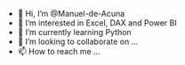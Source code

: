 - 👋 Hi, I’m @Manuel-de-Acuna
- 👀 I’m interested in Excel, DAX and Power BI
- 🌱 I’m currently learning Python
- 💞️ I’m looking to collaborate on ...
- 📫 How to reach me ...

<!---
Manuel-de-Acuna/Manuel-de-Acuna is a ✨ special ✨ repository because its `README.md` (this file) appears on your GitHub profile.
You can click the Preview link to take a look at your changes.
--->
